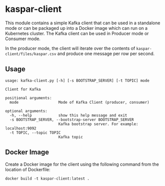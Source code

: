 # kaspar-client
This module contains a simple Kafka client that can be used in a standalone mode or can be packaged up into a Docker image which can run on a Kubernetes cluster. The Kafka client can be used in Producer mode or Consumer mode.

In the producer mode, the client will iterate over the contents of `kaspar-client/files/kaspar.csv` and produce one message per row per second.

## Usage
```
usage: kafka-client.py [-h] [-s BOOTSTRAP_SERVER] [-t TOPIC] mode

Client for Kafka

positional arguments:
  mode                  Mode of Kafka Client (producer, consumer)

optional arguments:
  -h, --help            show this help message and exit
  -s BOOTSTRAP_SERVER, --bootstrap-server BOOTSTRAP_SERVER
                        Kafka bootstrap server. For example: localhost:9092
  -t TOPIC, --topic TOPIC
                        Kafka topic
```

## Docker Image
Create a Docker image for the client using the following command from the location of Dockerfile:
```
docker build -t kaspar-client:latest .
```